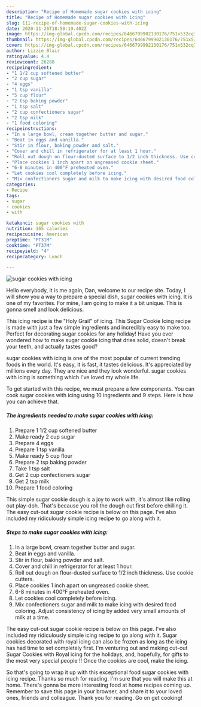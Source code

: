 ```yaml
---
description: "Recipe of Homemade sugar cookies with icing"
title: "Recipe of Homemade sugar cookies with icing"
slug: 111-recipe-of-homemade-sugar-cookies-with-icing
date: 2020-11-26T18:50:19.402Z
image: https://img-global.cpcdn.com/recipes/6466799902130176/751x532cq70/sugar-cookies-with-icing-recipe-main-photo.jpg
thumbnail: https://img-global.cpcdn.com/recipes/6466799902130176/751x532cq70/sugar-cookies-with-icing-recipe-main-photo.jpg
cover: https://img-global.cpcdn.com/recipes/6466799902130176/751x532cq70/sugar-cookies-with-icing-recipe-main-photo.jpg
author: Lizzie Blair
ratingvalue: 4.4
reviewcount: 26288
recipeingredient:
- "1 1/2 cup softened butter"
- "2 cup sugar"
- "4 eggs"
- "1 tsp vanilla"
- "5 cup flour"
- "2 tsp baking powder"
- "1 tsp salt"
- "2 cup confectioners sugar"
- "2 tsp milk"
- "1 food coloring"
recipeinstructions:
- "In a large bowl, cream together butter and sugar."
- "Beat in eggs and vanilla."
- "Stir in flour, baking powder and salt."
- "Cover and chill in refrigerator for at least 1 hour."
- "Roll out dough on flour-dusted surface to 1/2 inch thickness. Use cookie cutters."
- "Place cookies 1 inch apart on ungreased cookie sheet."
- "6-8 minutes in 400°F preheated oven."
- "Let cookies cool completely before icing."
- "Mix confectioners sugar and milk to make icing with desired food coloring. Adjust consistency of icing by added very small amounts of milk at a time."
categories:
- Recipe
tags:
- sugar
- cookies
- with

katakunci: sugar cookies with 
nutrition: 165 calories
recipecuisine: American
preptime: "PT31M"
cooktime: "PT37M"
recipeyield: "4"
recipecategory: Lunch

---
```



![sugar cookies with icing](https://img-global.cpcdn.com/recipes/6466799902130176/751x532cq70/sugar-cookies-with-icing-recipe-main-photo.jpg)

Hello everybody, it is me again, Dan, welcome to our recipe site. Today, I will show you a way to prepare a special dish, sugar cookies with icing. It is one of my favorites. For mine, I am going to make it a bit unique. This is gonna smell and look delicious.

This icing recipe is the &#34;Holy Grail&#34; of icing. This Sugar Cookie Icing recipe is made with just a few simple ingredients and incredibly easy to make too. Perfect for decorating sugar cookies for any holiday! Have you ever wondered how to make sugar cookie icing that dries solid, doesn&#39;t break your teeth, and actually tastes good?

sugar cookies with icing is one of the most popular of current trending foods in the world. It's easy, it is fast, it tastes delicious. It's appreciated by millions every day. They are nice and they look wonderful. sugar cookies with icing is something which I've loved my whole life.


To get started with this recipe, we must prepare a few components. You can cook sugar cookies with icing using 10 ingredients and 9 steps. Here is how you can achieve that.

<!--inarticleads1-->

##### The ingredients needed to make sugar cookies with icing:

1. Prepare 1 1/2 cup softened butter
1. Make ready 2 cup sugar
1. Prepare 4 eggs
1. Prepare 1 tsp vanilla
1. Make ready 5 cup flour
1. Prepare 2 tsp baking powder
1. Take 1 tsp salt
1. Get 2 cup confectioners sugar
1. Get 2 tsp milk
1. Prepare 1 food coloring


This simple sugar cookie dough is a joy to work with, it&#39;s almost like rolling out play-doh. That&#39;s because you roll the dough out first before chilling it. The easy cut-out sugar cookie recipe is below on this page. I&#39;ve also included my ridiculously simple icing recipe to go along with it. 

<!--inarticleads2-->

##### Steps to make sugar cookies with icing:

1. In a large bowl, cream together butter and sugar.
1. Beat in eggs and vanilla.
1. Stir in flour, baking powder and salt.
1. Cover and chill in refrigerator for at least 1 hour.
1. Roll out dough on flour-dusted surface to 1/2 inch thickness. Use cookie cutters.
1. Place cookies 1 inch apart on ungreased cookie sheet.
1. 6-8 minutes in 400°F preheated oven.
1. Let cookies cool completely before icing.
1. Mix confectioners sugar and milk to make icing with desired food coloring. Adjust consistency of icing by added very small amounts of milk at a time.


The easy cut-out sugar cookie recipe is below on this page. I&#39;ve also included my ridiculously simple icing recipe to go along with it. Sugar cookies decorated with royal icing can also be frozen as long as the icing has had time to set completely first. I&#39;m venturing out and making cut-out Sugar Cookies with Royal icing for the holidays, and, hopefully, for gifts to the most very special people !! Once the cookies are cool, make the icing. 

So that's going to wrap it up with this exceptional food sugar cookies with icing recipe. Thanks so much for reading. I'm sure that you will make this at home. There's gonna be more interesting food at home recipes coming up. Remember to save this page in your browser, and share it to your loved ones, friends and colleague. Thank you for reading. Go on get cooking!
